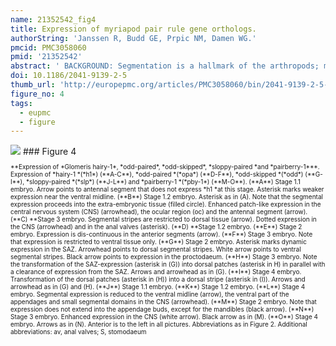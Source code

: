 ```yaml
---
name: 21352542_fig4
title: Expression of myriapod pair rule gene orthologs.
authorString: 'Janssen R, Budd GE, Prpic NM, Damen WG.'
pmcid: PMC3058060
pmid: '21352542'
abstract: ' BACKGROUND: Segmentation is a hallmark of the arthropods; most knowledge about the molecular basis of arthropod segmentation comes from work on the fly Drosophila melanogaster. In this species a hierarchic cascade of segmentation genes subdivides the blastoderm stepwise into single segment wide regions. However, segmentation in the fly is a derived feature since all segments form virtually simultaneously. Conversely, in the vast majority of arthropods the posterior segments form one at a time from a posterior pre-segmental zone. The pair rule genes (PRGs) comprise an important level of the Drosophila segmentation gene cascade and are indeed the first genes that are expressed in typical transverse stripes in the early embryo. Information on expression and function of PRGs outside the insects, however, is scarce. RESULTS: Here we present the expression of the pair rule gene orthologs in the pill millipede Glomeris marginata (Myriapoda: Diplopoda). We find evidence that these genes are involved in segmentation and that components of the hierarchic interaction of the gene network as found in insects may be conserved. We further provide evidence that segments are formed in a single-segment periodicity rather than in pairs of two like in another myriapod, the centipede Strigamia maritima. Finally we show that decoupling of dorsal and ventral segmentation in Glomeris appears already at the level of the PRGs. CONCLUSIONS: Although the pair rule gene network is partially conserved among insects and myriapods, some aspects of PRG interaction are, as suggested by expression pattern analysis, convergent, even within the Myriapoda. Conserved expression patterns of PRGs in insects and myriapods, however, may represent ancestral features involved in segmenting the arthropod ancestor.'
doi: 10.1186/2041-9139-2-5
thumb_url: 'http://europepmc.org/articles/PMC3058060/bin/2041-9139-2-5-4.gif'
figure_no: 4
tags:
  - eupmc
  - figure
---
```

<img src='http://europepmc.org/articles/PMC3058060/bin/2041-9139-2-5-4.jpg' style='max-height: 300px'>
### Figure 4
<p style='font-size: 10px;'>**Expression of *Glomeris hairy-1*, *odd-paired*, *odd-skipped*, *sloppy-paired *and *pairberry-1***. Expression of *hairy-1 *(*h1*) (**A-C**), *odd-paired *(*opa*) (**D-F**), *odd-skipped *(*odd*) (**G-I**), *sloppy-paired *(*slp*) (**J-L**) and *pairberry-1 *(*pby-1*) (**M-O**). (**A**) Stage 1.1 embryo. Arrow points to antennal segment that does not express *h1 *at this stage. Asterisk marks weaker expression near the ventral midline. (**B**) Stage 1.2 embryo. Asterisk as in (A). Note that the segmental expression proceeds into the extra-embryonic tissue (filled circle). Enhanced patch-like expression in the central nervous system (CNS) (arrowhead), the ocular region (oc) and the antennal segment (arrow). (**C) **Stage 3 embryo. Segmental stripes are restricted to dorsal tissue (arrow). Dotted expression in the CNS (arrowhead) and in the anal valves (asterisk). (**D) **Stage 1.2 embryo. (**E**) Stage 2 embryo. Expression is dis-continuous in the anterior segments (arrow). (**F**) Stage 3 embryo. Note that expression is restricted to ventral tissue only. (**G**) Stage 2 embryo. Asterisk marks dynamic expression in the SAZ. Arrowhead points to dorsal segmental stripes. White arrow points to ventral segmental stripes. Black arrow points to expression in the proctodaeum. (**H**) Stage 3 embryo. Note the transformation of the SAZ-expression (asterisk in (G)) into dorsal patches (asterisk in H) in parallel with a clearance of expression from the SAZ. Arrows and arrowhead as in (G). (**I**) Stage 4 embryo. Transformation of the dorsal patches (asterisk in (H)) into a dorsal stripe (asterisk in (I)). Arrows and arrowhead as in (G) and (H). (**J**) Stage 1.1 embryo. (**K**) Stage 1.2 embryo. (**L**) Stage 4 embryo. Segmental expression is reduced to the ventral midline (arrow), the ventral part of the appendages and small segmental domains in the CNS (arrowhead). (**M**) Stage 2 embryo. Note that expression does not extend into the appendage buds, except for the mandibles (black arrow). (**N**) Stage 3 embryo. Enhanced expression in the CNS (white arrow). Black arrow as in (M). (**O**) Stage 4 embryo. Arrows as in (N). Anterior is to the left in all pictures. Abbreviations as in Figure 2. Additional abbreviations: av, anal valves; S, stomodaeum</p>